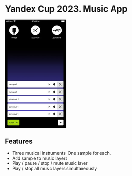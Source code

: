 # Yandex Cup 2023. Music App

![Music App. Main Screen](https://github.com/Loriens/Yandex-Cup-2023-Music-App/blob/main/screenshot.jpg?raw=true)

## Features
* Three musical instruments. One sample for each.
* Add sample to music layers
* Play / pause / stop / mute music layer
* Play / stop all music layers simultaneously
